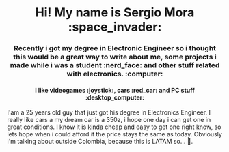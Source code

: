 

<!--
**smorap/smorap** is a ✨ _special_ ✨ repository because its `README.md` (this file) appears on your GitHub profile.

Here are some ideas to get you started:

- 🔭 I’m currently working on ...
- 🌱 I’m currently learning ...
- 👯 I’m looking to collaborate on ...
- 🤔 I’m looking for help with ...
- 💬 Ask me about ...
- 📫 How to reach me: ...
- 😄 Pronouns: ...
- ⚡ Fun fact: ...
-->

<h1 align="center"> Hi!  My name is Sergio Mora :space_invader: </h1>

<h3 align="center"> Recently i got my degree in Electronic Engineer so i thought this would be a great way to write about me, some projects i made while i was a student :nerd_face: and other stuff related with electronics. :computer: </h3>

<h4 align="center"> I like videogames :joystick:, cars :red_car: and PC stuff :desktop_computer: </h4>


I'am a 25 years old guy that just got his degree in Electronics Engineer. I really like cars a my dream car is a 350z, i hope one day i can get one in great conditions. I know it is kinda cheap and easy to get one right know, so lets hope when i could afford it the price stays the same as today. Obviously i'm talking about outside Colombia, because this is LATAM so... :pray:.

